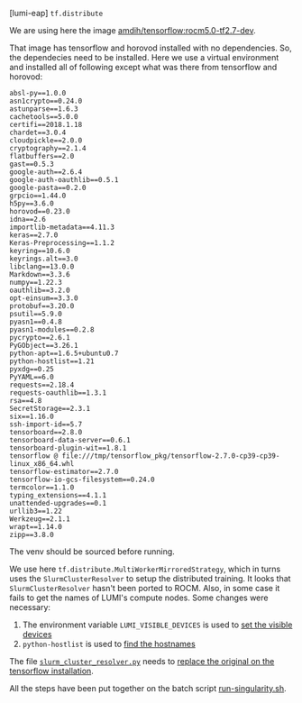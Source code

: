 [lumi-eap] `tf.distribute`

We are using here the image [amdih/tensorflow:rocm5.0-tf2.7-dev](https://www.amd.com/en/technologies/infinity-hub/tensorflow).

That image has tensorflow and horovod installed with no dependencies. So, the dependecies need to be installed.
Here we use a virtual environment and installed all of following except what was there from tensorflow and horovod:
```
absl-py==1.0.0
asn1crypto==0.24.0
astunparse==1.6.3
cachetools==5.0.0
certifi==2018.1.18
chardet==3.0.4
cloudpickle==2.0.0
cryptography==2.1.4
flatbuffers==2.0
gast==0.5.3
google-auth==2.6.4
google-auth-oauthlib==0.5.1
google-pasta==0.2.0
grpcio==1.44.0
h5py==3.6.0
horovod==0.23.0
idna==2.6
importlib-metadata==4.11.3
keras==2.7.0
Keras-Preprocessing==1.1.2
keyring==10.6.0
keyrings.alt==3.0
libclang==13.0.0
Markdown==3.3.6
numpy==1.22.3
oauthlib==3.2.0
opt-einsum==3.3.0
protobuf==3.20.0
psutil==5.9.0
pyasn1==0.4.8
pyasn1-modules==0.2.8
pycrypto==2.6.1
PyGObject==3.26.1
python-apt==1.6.5+ubuntu0.7
python-hostlist==1.21
pyxdg==0.25
PyYAML==6.0
requests==2.18.4
requests-oauthlib==1.3.1
rsa==4.8
SecretStorage==2.3.1
six==1.16.0
ssh-import-id==5.7
tensorboard==2.8.0
tensorboard-data-server==0.6.1
tensorboard-plugin-wit==1.8.1
tensorflow @ file:///tmp/tensorflow_pkg/tensorflow-2.7.0-cp39-cp39-linux_x86_64.whl
tensorflow-estimator==2.7.0
tensorflow-io-gcs-filesystem==0.24.0
termcolor==1.1.0
typing_extensions==4.1.1
unattended-upgrades==0.1
urllib3==1.22
Werkzeug==2.1.1
wrapt==1.14.0
zipp==3.8.0
```
The venv should be sourced before running.

We use here `tf.distribute.MultiWorkerMirroredStrategy`, which in turns uses the `SlurmClusterResolver` to setup the distributed training.
It looks that `SlurmClusterResolver` hasn't been ported to ROCM. Also, in some case it fails to get the names of LUMI's compute nodes.
Some changes were necessary:
1. The environment variable `LUMI_VISIBLE_DEVICES` is used to [set the visible devices](https://github.com/Lumi-supercomputer/ml-examples/blob/3d4c33a0336d5ad4c60f28417a06719a5af6350a/tensorflow/tfdist/slurm_cluster_resolver.py#L149)
2. `python-hostlist` is used to [find the hostnames](https://github.com/Lumi-supercomputer/ml-examples/blob/3d4c33a0336d5ad4c60f28417a06719a5af6350a/tensorflow/tfdist/slurm_cluster_resolver.py#L72-L87)

The file [`slurm_cluster_resolver.py`](slurm_cluster_resolver.py) needs to [replace the original on the tensorflow installation](https://github.com/Lumi-supercomputer/ml-examples/blob/3d4c33a0336d5ad4c60f28417a06719a5af6350a/tensorflow/tfdist/run-singularity.sh#L16).

All the steps have been put together on the batch script [run-singularity.sh](run-singularity.sh).
